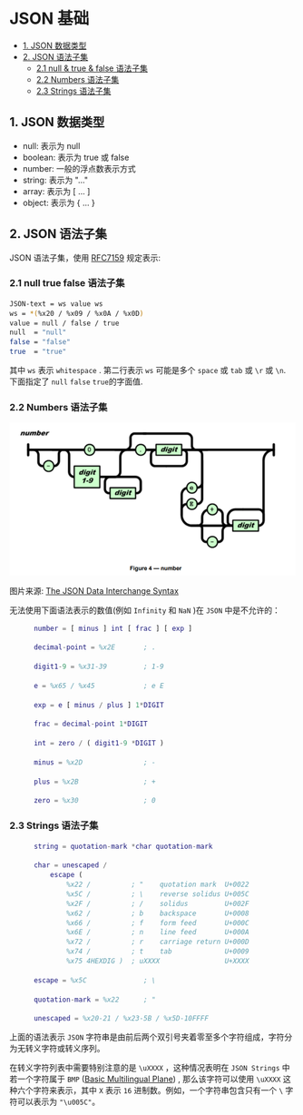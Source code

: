<!--
 * @Author: taobo
 * @Date: 2020-11-29 14:26:26
 * @LastEditTime: 2020-11-30 12:02:15
-->
# JSON 基础
* [1. JSON 数据类型](#1-json-数据类型)  
* [2. JSON 语法子集](#2-json-语法子集)
  * [2.1 null & true & false 语法子集](#21-null-true-false-语法子集)
  * [2.2 Numbers 语法子集](#22-numbers-语法子集)
  * [2.3 Strings 语法子集](#23-strings-语法子集)
## 1. JSON 数据类型
* null: 表示为 null
* boolean: 表示为 true 或 false
* number: 一般的浮点数表示方式
* string: 表示为 "..."
* array: 表示为 [ ... ]
* object: 表示为 { ... }
## 2. JSON 语法子集
JSON 语法子集，使用 [RFC7159](https://tools.ietf.org/html/rfc7159) 规定表示:
### 2.1 null true false 语法子集
```bash
JSON-text = ws value ws
ws = *(%x20 / %x09 / %x0A / %x0D)
value = null / false / true 
null  = "null"
false = "false"
true  = "true"
```
其中 `ws` 表示 `whitespace` . 第二行表示 `ws` 可能是多个  `space` 或 `tab` 或 `\r` 或 `\n`.     
下面指定了 `null` `false` `true`的字面值.
### 2.2 Numbers 语法子集
<div align="center">
    <img src="image\numeric.png">
</div>  

图片来源: [The JSON Data Interchange Syntax](https://www.ecma-international.org/publications/files/ECMA-ST/ECMA-404.pdf)    


无法使用下面语法表示的数值(例如 `Infinity` 和 `NaN` )在 `JSON` 中是不允许的：  
```matlab
      number = [ minus ] int [ frac ] [ exp ]

      decimal-point = %x2E       ; .

      digit1-9 = %x31-39         ; 1-9

      e = %x65 / %x45            ; e E

      exp = e [ minus / plus ] 1*DIGIT

      frac = decimal-point 1*DIGIT

      int = zero / ( digit1-9 *DIGIT )

      minus = %x2D               ; -

      plus = %x2B                ; +

      zero = %x30                ; 0

```
### 2.3 Strings 语法子集
```matlab
      string = quotation-mark *char quotation-mark

      char = unescaped /
          escape (
              %x22 /          ; "    quotation mark  U+0022
              %x5C /          ; \    reverse solidus U+005C
              %x2F /          ; /    solidus         U+002F
              %x62 /          ; b    backspace       U+0008
              %x66 /          ; f    form feed       U+000C
              %x6E /          ; n    line feed       U+000A
              %x72 /          ; r    carriage return U+000D
              %x74 /          ; t    tab             U+0009
              %x75 4HEXDIG )  ; uXXXX                U+XXXX

      escape = %x5C              ; \

      quotation-mark = %x22      ; "

      unescaped = %x20-21 / %x23-5B / %x5D-10FFFF
```
上面的语法表示 `JSON` 字符串是由前后两个双引号夹着零至多个字符组成，字符分为无转义字符或转义序列。  

在转义字符列表中需要特别注意的是 `\uXXXX` ，这种情况表明在 `JSON Strings` 中若一个字符属于 `BMP` (<a href="https://encyclopedia2.thefreedictionary.com/Basic+Multilingual+Plane">Basic Multilingual Plane</a>) , 那么该字符可以使用 `\uXXXX` 这种六个字符来表示，其中 `X` 表示 `16` 进制数。例如，一个字符串包含只有一个 `\` 字符可以表示为 `"\u005C"`。

